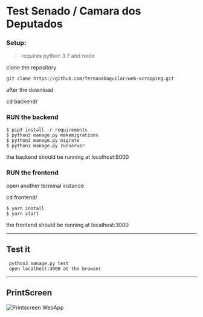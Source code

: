 # Test Senado / Camara dos Deputados

### Setup:
> requires python 3.7 and node

clone the repository

```git clone https://github.com/fernand0aguilar/web-scrapping.git```

after the download

cd backend/

### RUN the backend
```
$ pip3 install -r requirements
$ python3 manage.py makemigrations
$ python3 manage.py migrate
$ python3 manage.py runserver
```
the backend should be running at localhost:8000

### RUN the frontend

open another terminal instance

cd frontend/

```
$ yarn install
$ yarn start
```
the frontend should be running at localhost:3000

***
## Test it
```
 python3 manage.py test
 open localhost:3000 at the browser
```

***

## PrintScreen

![Printscreen WebApp](printscreen-webapp.png)